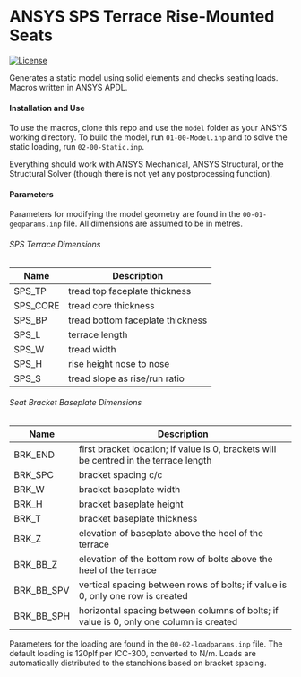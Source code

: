 # ANSYS SPS Terrace Rise-Mounted Seats

[![License](https://img.shields.io/badge/License-MIT-yellow.svg)](./LICENSE)

Generates a static model using solid elements and checks seating loads. Macros
written in ANSYS APDL.

#### Installation and Use

To use the macros, clone this repo and use the `model` folder as your ANSYS
working directory. To build the model, run `01-00-Model.inp` and to solve the
static loading, run `02-00-Static.inp`.

Everything should work with ANSYS Mechanical, ANSYS Structural, or the
Structural Solver (though there is not yet any postprocessing function).

#### Parameters

Parameters for modifying the model geometry are found in the
`00-01-geoparams.inp` file. All dimensions are assumed to be in metres.

###### SPS Terrace Dimensions
|Name|Description|
|----|-----------|
|SPS_TP|tread top faceplate thickness|
|SPS_CORE|tread core thickness|
|SPS_BP|tread bottom faceplate thickness|
|SPS_L|terrace length|
|SPS_W|tread width|
|SPS_H|rise height nose to nose|
|SPS_S|tread slope as rise/run ratio|

###### Seat Bracket Baseplate Dimensions
|Name|Description|
|----|-----------|
|BRK_END|first bracket location; if value is 0, brackets will be centred in the terrace length|
|BRK_SPC|bracket spacing c/c|
|BRK_W|bracket baseplate width|
|BRK_H|bracket baseplate height|
|BRK_T|bracket baseplate thickness|
|BRK_Z|elevation of baseplate above the heel of the terrace|
|BRK_BB_Z|elevation of the bottom row of bolts above the heel of the terrace|
|BRK_BB_SPV|vertical spacing between rows of bolts; if value is 0, only one row is created|
|BRK_BB_SPH|horizontal spacing between columns of bolts; if value is 0, only one column is created|

Parameters for the loading are found in the `00-02-loadparams.inp` file. The
default loading is 120plf per ICC-300, converted to N/m. Loads are
automatically distributed to the stanchions based on bracket spacing.
